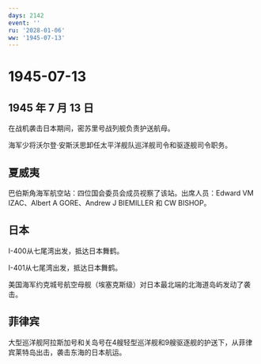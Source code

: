 ```yaml
---
days: 2142
event: ''
ru: '2028-01-06'
ww: '1945-07-13'
---
```


# 1945-07-13

## 1945 年 7 月 13 日

在战机袭击日本期间，密苏里号战列舰负责护送航母。

海军少将沃尔登·安斯沃思卸任太平洋舰队巡洋舰司令和驱逐舰司令职务。

## 夏威夷

巴伯斯角海军航空站：四位国会委员会成员视察了该站。出席人员：Edward VM
IZAC、Albert A GORE、Andrew J BIEMILLER 和 CW BISHOP。

## 日本

I-400从七尾湾出发，抵达日本舞鹤。

I-401从七尾湾出发，抵达日本舞鹤。

美国海军约克城号航空母舰（埃塞克斯级）对日本最北端的北海道岛屿发动了袭击。

## 菲律宾

大型巡洋舰阿拉斯加号和关岛号在4艘轻型巡洋舰和9艘驱逐舰的护送下，从菲律宾莱特岛出击，袭击东海的日本航运。